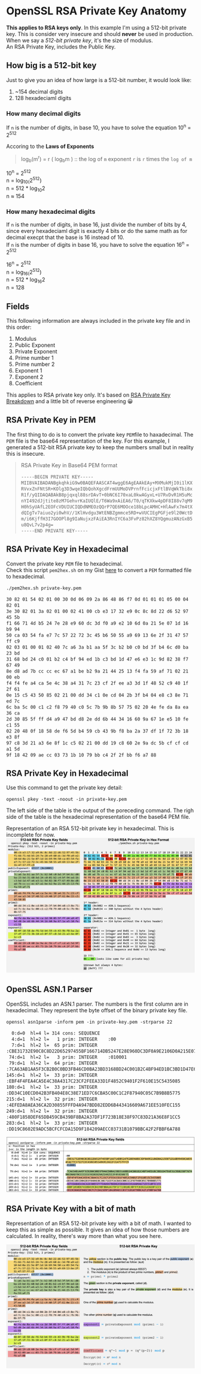 # OpenSSL RSA Private Key Anatomy
**This applies to RSA keys only**. In this example I'm using a 512-bit private key. This is consider very insecure and should **never** be used in production.  
When we say a *512-bit private key*, it's the size of modulus.  
An RSA Private Key, includes the Public Key.
## How big is a 512-bit key
Just to give you an idea of how large is a 512-bit number, it would look like:
1. ~154 decimal digits
2. 128 hexadeciaml digits

### How many decimal digits
If `n` is the number of digits, in base 10, you have to solve the equation 10<sup>n</sup> = 2<sup>512</sup>

Accoring to the **Laws of Exponents**
>log<sub>b</sub>(m<sup>r</sup>) = r ( log<sub>b</sub>m ) :: the log of `m` exponent `r` is `r` times the `log of m`  

10<sup>n</sup> = 2<sup>512</sup>  
n = log<sub>10(</sub>2<sup>512</sup>)  
n = 512 * log<sub>10</sub>2  
n ≈ 154  
### How many hexadecimal digits
If `n` is the number of digits, in base 16, just divide the number of bits by 4, since every hexadeciaml digit is exactly 4 bits or do the same math as for decimal execpt that the base is 16 instead of 10.    
If `n` is the number of digits in base 16, you have to solve the equation 16<sup>n</sup> = 2<sup>512</sup>

16<sup>n</sup> = 2<sup>512</sup>  
n = log<sub>16(</sub>2<sup>512</sup>)  
n = 512 * log<sub>16</sub>2  
n = 128  
  
## Fields
This following information are always included in the private key file and in this order:
1. Modulus
2. Public Exponent
3. Private Exponent
4. Prime number 1
5. Prime number 2
6. Exponent 1
7. Exponent 2
8. Coefficient

This applies to RSA private key only. It's based on [RSA Private Key Breakdown](http://etherhack.co.uk/asymmetric/docs/rsa_key_breakdown.html) and a little bit of reverse engineering 😀
## RSA Private Key in PEM
The first thing to do is to convert the private key `PEM`file to haxadecimal. The `PEM` file is the base64 representation of the key. For this example, I generated a 512-bit RSA private key to keep the numbers small but in reality this is insecure.
>RSA Private Key in Base64 PEM format
>```
>-----BEGIN PRIVATE KEY-----
>MIIBVAIBADANBgkqhkiG9w0BAQEFAASCAT4wggE6AgEAAkEAy+MXMukMjI0i1lKX
>RVvxZnFNtSR+KOlg3D3wqeIQbQohXgcdFrmUUMoDVPrnfFcicjxFtlBVqWkTbi8x
>R1f/yQIDAQABAkB8pjqxql88srDAvT+0bNC6I70xaL0kwAGyxL+U7RvDvR1H5uMc
>nYI492dJjtite8zM7GehvrKaIUQlE/T6Wa9xAiEA6/T0/qTKXkw4pDF8I88v7qM9
>H0hSyUAfL2EOFcVDUIUCIQDdNMEOzQQrP7QE6MOOce18bLpcAMHC+HlAwFx7m4tX
>dQIgTv7aiuo2yi0whV//1KlHvdgu3WtENBZgmmce5RD+wVUCIEgPGFje9l20WctD
>m/i6KjffH3I7GOOPl8g9IaNujxzFAiEA3RnIYC6a3FvPz82hXZ8YQgmuzANzGxB5
>u8QvL7v2p4g=
>-----END PRIVATE KEY-----
>```

## RSA Private Key in Hexadecimal
Convert the private key `PEM` file to hexadecimal.  
Check this script `pem2hex.sh` on my Gist [here](https://gist.github.com/ddella/d07d5b827f3638e727bbf3dc1210d4a2) to convert a `PEM` formatted file to hexadecimal.
```shell
./pem2hex.sh private-key.pem
```
```
30 82 01 54 02 01 00 30 0d 06 09 2a 86 48 86 f7 0d 01 01 01 05 00 04 82 01 
3e 30 82 01 3a 02 01 00 02 41 00 cb e3 17 32 e9 0c 8c 8d 22 d6 52 97 45 5b 
f1 66 71 4d b5 24 7e 28 e9 60 dc 3d f0 a9 e2 10 6d 0a 21 5e 07 1d 16 b9 94 
50 ca 03 54 fa e7 7c 57 22 72 3c 45 b6 50 55 a9 69 13 6e 2f 31 47 57 ff c9 
02 03 01 00 01 02 40 7c a6 3a b1 aa 5f 3c b2 b0 c0 bd 3f b4 6c d0 ba 23 bd 
31 68 bd 24 c0 01 b2 c4 bf 94 ed 1b c3 bd 1d 47 e6 e3 1c 9d 82 38 f7 67 49 
8e d8 ad 7b cc cc ec 67 a1 be b2 9a 21 44 25 13 f4 fa 59 af 71 02 21 00 eb 
f4 f4 fe a4 ca 5e 4c 38 a4 31 7c 23 cf 2f ee a3 3d 1f 48 52 c9 40 1f 2f 61 
0e 15 c5 43 50 85 02 21 00 dd 34 c1 0e cd 04 2b 3f b4 04 e8 c3 8e 71 ed 7c 
6c ba 5c 00 c1 c2 f8 79 40 c0 5c 7b 9b 8b 57 75 02 20 4e fe da 8a ea 36 ca 
2d 30 85 5f ff d4 a9 47 bd d8 2e dd 6b 44 34 16 60 9a 67 1e e5 10 fe c1 55 
02 20 48 0f 18 58 de f6 5d b4 59 cb 43 9b f8 ba 2a 37 df 1f 72 3b 18 e3 8f 
97 c8 3d 21 a3 6e 8f 1c c5 02 21 00 dd 19 c8 60 2e 9a dc 5b cf cf cd a1 5d 
9f 18 42 09 ae cc 03 73 1b 10 79 bb c4 2f 2f bb f6 a7 88
```
## RSA Private Key in Hexadecimal
Use this command to get the private key detail:
```shell
openssl pkey -text -noout -in private-key.pem
```
The left side of the table is the output of the poreceding command. The righ side of the table is the hexadecimal representation of the base64 PEM file.  

Representation of an RSA 512-bit private key in hexadecimal. This is incomplete for now.   
![Alt text](/images/rsa-priv-key-hex.jpg "RSA Private key in hex format")
## OpenSSL ASN.1 Parser
OpenSSL includes an ASN.1 parser. The numbers is the first column are in hexadecimal. They represent the byte offset of the binary private key file.
```shell
openssl asn1parse -inform pem -in private-key.pem -strparse 22
```
```
  0:d=0  hl=4 l= 314 cons: SEQUENCE          
  4:d=1  hl=2 l=   1 prim: INTEGER    :00
  7:d=1  hl=2 l=  65 prim: INTEGER    :CBE31732E90C8C8D22D65297455BF166714DB5247E28E960DC3DF0A9E2106D0A215E071D16B99450CA0354FAE77C5722723C45B65055A969136E2F314757FFC9
 74:d=1  hl=2 l=   3 prim: INTEGER    :010001
 79:d=1  hl=2 l=  64 prim: INTEGER    :7CA63AB1AA5F3CB2B0C0BD3FB46CD0BA23BD3168BD24C001B2C4BF94ED1BC3BD1D47E6E31C9D8238F767498ED8AD7BCCCCEC67A1BEB29A21442513F4FA59AF71
145:d=1  hl=2 l=  33 prim: INTEGER    :EBF4F4FEA4CA5E4C38A4317C23CF2FEEA33D1F4852C9401F2F610E15C5435085
180:d=1  hl=2 l=  33 prim: INTEGER    :DD34C10ECD042B3FB404E8C38E71ED7C6CBA5C00C1C2F87940C05C7B9B8B5775
215:d=1  hl=2 l=  32 prim: INTEGER    :4EFEDA8AEA36CA2D30855FFFD4A947BDD82EDD6B443416609A671EE510FEC155
249:d=1  hl=2 l=  32 prim: INTEGER    :480F1858DEF65DB459CB439BF8BA2A37DF1F723B18E38F97C83D21A36E8F1CC5
283:d=1  hl=2 l=  33 prim: INTEGER    :DD19C8602E9ADC5BCFCFCDA15D9F184209AECC03731B1079BBC42F2FBBF6A788
```
![Alt text](/images/rsa-priv-key-asn.jpg "RSA Private key in ASN.1")
## RSA Private Key with a bit of math
Representation of an RSA 512-bit private key with a bit of math. I wanted to keep this as simple as possible. It gives an idea of how those numbers are calculated. In reality, there's way more than what you see here.  

![Alt text](/images/rsa-priv-key.jpg "RSA Private key")
